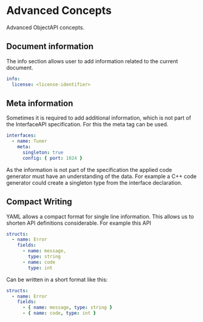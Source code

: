 # Advanced Concepts

Advanced ObjectAPI concepts.

## Document information

The info section allows user to add information related to the current document.

```yaml
info:
  license: <license-identifier>
```

## Meta information

Sometimes it is required to add additional information, which is not part of the InterfaceAPI specification. For this the meta tag can be used.

```yaml
interfaces:
  - name: Tuner
    meta:
      singleton: true
      config: { port: 1024 }
```

As the information is not part of the specification the applied code generator must have an understanding of the data. For example a C++ code generator could create a singleton type from the interface declaration.

## Compact Writing

YAML allows a compact format for single line information. This allows us to shorten API definitions considerable. For example this API

```yaml
structs:
  - name: Error
    fields:
      - name: message,
        type: string
      - name: code
        type: int
```

Can be written in a short format like this:

```yaml
structs:
  - name: Error
    fields:
      - { name: message, type: string }
      - { name: code, type: int }
```
